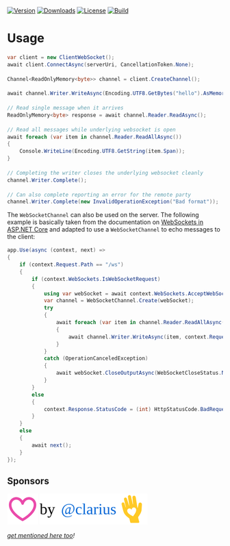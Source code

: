 [![Version](https://img.shields.io/nuget/v/WebSocketChannel.svg?color=royalblue)](https://www.nuget.org/packages/WebSocketChannel)
[![Downloads](https://img.shields.io/nuget/dt/WebSocketChannel.svg?color=green)](https://www.nuget.org/packages/WebSocketChannel)
[![License](https://img.shields.io/github/license/devlooped/WebSocketChannel.svg?color=blue)](https://github.com/devlooped/WebSocketChannel/blob/main/license.txt)
[![Build](https://github.com/devlooped/WebSocketChannel/workflows/build/badge.svg?branch=main)](https://github.com/devlooped/WebSocketChannel/actions)

# Usage

```csharp
var client = new ClientWebSocket();
await client.ConnectAsync(serverUri, CancellationToken.None);

Channel<ReadOnlyMemory<byte>> channel = client.CreateChannel();

await channel.Writer.WriteAsync(Encoding.UTF8.GetBytes("hello").AsMemory());

// Read single message when it arrives
ReadOnlyMemory<byte> response = await channel.Reader.ReadAsync();

// Read all messages while underlying websocket is open
await foreach (var item in channel.Reader.ReadAllAsync())
{
    Console.WriteLine(Encoding.UTF8.GetString(item.Span));
}

// Completing the writer closes the underlying websocket cleanly
channel.Writer.Complete();

// Can also complete reporting an error for the remote party
channel.Writer.Complete(new InvalidOperationException("Bad format"));
```


The `WebSocketChannel` can also be used on the server. The following example is basically 
taken from the documentation on [WebSockets in ASP.NET Core](https://docs.microsoft.com/en-us/aspnet/core/fundamentals/websockets?view=aspnetcore-5.0#configure-the-middleware) 
and adapted to use a `WebSocketChannel` to echo messages to the client:

```csharp
app.Use(async (context, next) =>
{
    if (context.Request.Path == "/ws")
    {
        if (context.WebSockets.IsWebSocketRequest)
        {
            using var webSocket = await context.WebSockets.AcceptWebSocketAsync();
            var channel = WebSocketChannel.Create(webSocket);
            try
            {
                await foreach (var item in channel.Reader.ReadAllAsync(context.RequestAborted))
                {
                    await channel.Writer.WriteAsync(item, context.RequestAborted);
                }
            }
            catch (OperationCanceledException)
            {
                await webSocket.CloseOutputAsync(WebSocketCloseStatus.NormalClosure, null, default);
            }
        }
        else
        {
            context.Response.StatusCode = (int) HttpStatusCode.BadRequest;
        }
    }
    else
    {
        await next();
    }
});
```



## Sponsors

[![sponsored](https://raw.githubusercontent.com/devlooped/oss/main/assets/images/sponsors.svg)](https://github.com/sponsors/devlooped) [![clarius](https://raw.githubusercontent.com/clarius/branding/main/logo/byclarius.svg)](https://github.com/clarius)[![clarius](https://raw.githubusercontent.com/clarius/branding/main/logo/logo.svg)](https://github.com/clarius)

*[get mentioned here too](https://github.com/sponsors/devlooped)!*
